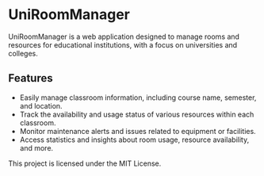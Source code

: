 # UniRoomManager

UniRoomManager is a web application designed to manage rooms and resources for educational institutions, with a focus on universities and colleges.

## Features

- Easily manage classroom information, including course name, semester, and location.
- Track the availability and usage status of various resources within each classroom.
- Monitor maintenance alerts and issues related to equipment or facilities.
- Access statistics and insights about room usage, resource availability, and more.

This project is licensed under the MIT License.

